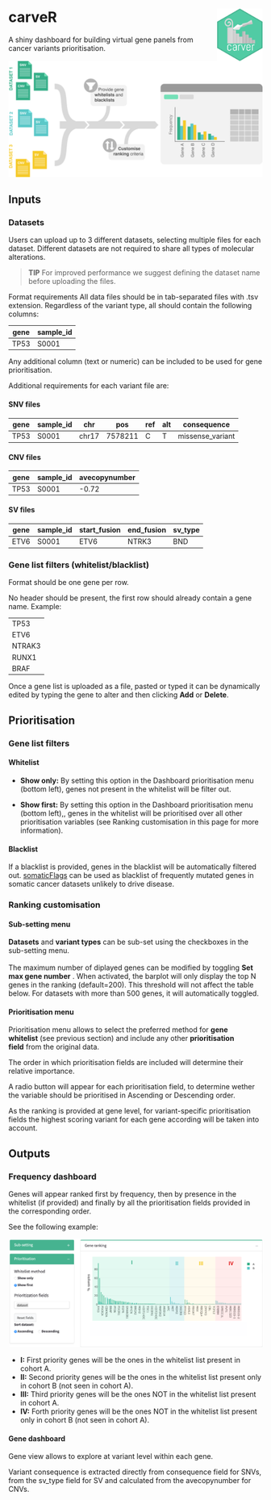 # carveR <img src="www/carver_hexsticker.png" align="right" height="104"/>

A shiny dashboard for building virtual gene panels from cancer variants prioritisation.

![](www/300ppi/homepage_workflow.png)

## Inputs

### Datasets

Users can upload up to 3 different datasets, selecting multiple files for each dataset. Different datasets are not required to share all types of molecular alterations.

> **TIP** For improved performance we suggest defining the dataset name before uploading the files.

Format requirements All data files should be in tab-separated files with .tsv extension. Regardless of the variant type, all should contain the following columns:

| gene | sample_id |
|------|-----------|
| TP53 | S0001     |

Any additional column (text or numeric) can be included to be used for gene prioritisation.

Additional requirements for each variant file are:

#### SNV files

| gene | sample_id | chr   | pos     | ref | alt | consequence      |
|------|-----------|-------|---------|-----|-----|------------------|
| TP53 | S0001     | chr17 | 7578211 | C   | T   | missense_variant |

#### CNV files

| gene | sample_id | avecopynumber |
|------|-----------|---------------|
| TP53 | S0001     | -0.72         |

#### SV files

| gene | sample_id | start_fusion | end_fusion | sv_type |
|------|-----------|--------------|------------|---------|
| ETV6 | S0001     | ETV6         | NTRK3      | BND     |

### Gene list filters (whitelist/blacklist)

Format should be one gene per row.

No header should be present, the first row should already contain a gene name. Example:

|        |
|--------|
| TP53   |
| ETV6   |
| NTRAK3 |
| RUNX1  |
| BRAF   |

Once a gene list is uploaded as a file, pasted or typed it can be dynamically edited by typing the gene to alter and then clicking **Add** or **Delete**.

## Prioritisation

### Gene list filters

#### **Whitelist**

-   **Show only:** By setting this option in the Dashboard prioritisation menu (bottom left), genes not present in the whitelist will be filter out. 

-   **Show first:** By setting this option in the Dashboard prioritisation menu (bottom left),, genes in the whitelist will be prioritised over all other prioritisation variables (see Ranking customisation in this page for more information). 

#### **Blacklist**

If a blacklist is provided, genes in the blacklist will be automatically filtered out. [somaticFlags](https://github.com/CCICB/somaticflags) can be used as blacklist of frequently mutated genes in somatic cancer datasets unlikely to drive disease.

### Ranking customisation

#### **Sub-setting menu**

**Datasets** and **variant types** can be sub-set using the checkboxes in the sub-setting menu. \
\
The maximum number of diplayed genes can be modified by toggling **Set max gene number** . When activated, the barplot will only display the top N genes in the ranking (default=200). This threshold will not affect the table below. For datasets with more than 500 genes, it will automatically toggled. 

#### **Prioritisation menu**

Prioritisation menu allows to select the preferred method for **gene whitelist** (see previous section) and include any other **prioritisation field** from the original data. 

The order in which prioritisation fields are included will determine their relative importance.

A radio button will appear for each prioritisation field, to determine wether the variable should be prioritised in Ascending or Descending order.

As the ranking is provided at gene level, for variant-specific prioritisation fields the highest scoring variant for each gene according will be taken into account.

## Outputs

### Frequency dashboard

Genes will appear ranked first by frequency, then by presence in the whitelist (if provided) and finally by all the prioritisation fields provided in the corresponding order.

See the following example:

![](www/300ppi/userGuide-ranking.png)

-   **I:** First priority genes will be the ones in the whitelist list present in cohort A.
-   **II:** Second priority genes will be the ones in the whitelist list present only in cohort B (not seen in cohort A).
-   **III:** Third priority genes will be the ones NOT in the whitelist list present in cohort A.
-   **IV:** Forth priority genes will be the ones NOT in the whitelist list present only in cohort B (not seen in cohort A).

#### Gene dashboard

Gene view allows to explore at variant level within each gene.

Variant consequence is extracted directly from consequence field for SNVs, from the sv_type field for SV and calculated from the avecopynumber for CNVs.
